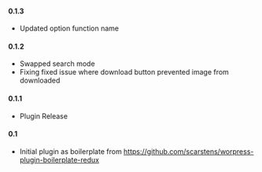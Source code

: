 #### 0.1.3
* Updated option function name

#### 0.1.2
* Swapped search mode
* Fixing fixed issue where download button prevented image from downloaded 

#### 0.1.1
* Plugin Release

#### 0.1
* Initial plugin as boilerplate from https://github.com/scarstens/worpress-plugin-boilerplate-redux